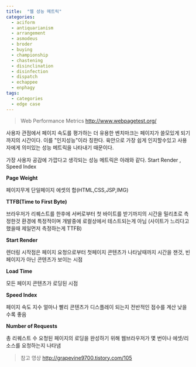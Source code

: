 ```yaml
---
title:  "웹 성능 메트릭"
categories:
  - aciform
  - antiquarianism
  - arrangement
  - asmodeus
  - broder
  - buying
  - championship
  - chastening
  - disinclination
  - disinfection
  - dispatch
  - echappee
  - enphagy
tags:
  - categories
  - edge case
---
```


> Web Performance Metrics http://www.webpagetest.org/  



사용자 관점에서 페이지 속도를 평가하는 더 유용한 벤치마크는 페이지가 쓸모있게 되기까지의 시간이다.
이를 "인지성능"이라 칭한다.
육안으로 가장 쉽게 인지할수있고 사용자에게 의미있는 성능 메트릭을 나타내기 때문이다.

가장 사용자 공감에 가깝다고 생각되는 성능 메트릭은 아래와 같다.
Start Render , Speed Index 



**Page Weight**

페이지무게 단일페이지 에셋의 합(HTML,CSS,JSP,IMG)



 **TTFB(Time to First Byte)**

브라우저가 리퀘스트를 한후에 서버로부터 첫 바이트를 받기까지의 시간을 밀리초로 측정한것
환경에 특정적이며 개발중에 로컬상에서 테스트되는게 아님
(사이트가 느리다고 했을때 제일먼저 측정하는게 TTFB)



**Start Render**

렌더링 시작점은 페이지 요청으로부터 첫페이지 콘텐츠가 나타날때까지 시간을 잰것,
빈페이지가 아닌 콘텐츠가 보이는 시점



**Load Time**

모든 페이지 콘텐츠가 로딩된 시점



**Speed Index** 

페이지 속도 지수
얼마나 빨리 콘텐츠가 디스플레이 되는지 전반적인 점수를 계산 낮을수록 좋음



**Number of Requests**

총 리퀘스트 수 요청된 페이지의 로딩을 완성하기 위해 웹브라우저가 몇 번이나 에셋/리소스를 요청하는지 나타냄





> 참고 영상
> http://grapevine9700.tistory.com/105